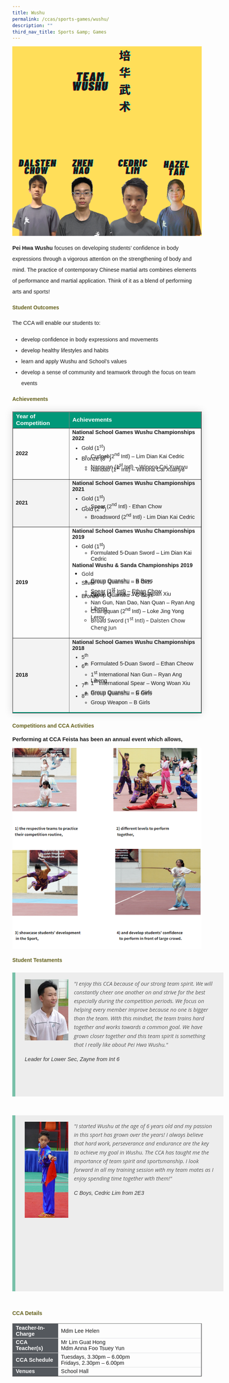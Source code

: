 ```yaml
---
title: Wushu
permalink: /ccas/sports-games/wushu/
description: ""
third_nav_title: Sports &amp; Games
---
```

<img src="/images/wushu1.png">


<p style="font-size:14.5px; line-height:2;font-family:sans-serif;"><strong style="font-family:sans-serif;">Pei Hwa Wushu</strong> focuses on developing students’ confidence in body expressions through a vigorous attention on the strengthening of body and mind. The practice of contemporary Chinese martial arts combines elements of performance and martial application. Think of it as a blend of performing arts and sports!</p>

<h4 style="color:#635f1a;font-family:sans-serif;">Student Outcomes</h4>

<p style="font-size:14.5px; line-height:2;margin-top:15px; font-family:sans-serif;">The CCA will enable our students to:</p>

<ul style="margin-top:5px">
<li style="font-size:14.5px; line-height:2;font-family:sans-serif;"> develop confidence in body expressions and movements</li>
<li style="font-size:14.5px; line-height:2;font-family:sans-serif;"> develop healthy lifestyles and habits</li>
<li style="font-size:14.5px; line-height:2;font-family:sans-serif;"> learn and apply Wushu and School’s values</li>
<li style="font-size:14.5px; line-height:2;font-family:sans-serif;"> develop a sense of community and teamwork through the focus on team events</li>
</ul>
	
<h4 style="color:#635f1a;font-weight:bold;font-family:sans-serif;">Achievements</h4>

<table border="1" style="border-collapse: collapse;margin: 25px 0;font-size:14.5px;font-family: sans-serif;box-shadow: 0 0 20px rgba(0, 0, 0, 0.15); width:100%;">
<thead style="background-color: #009879; font-weight: bold; font-size: 15.5px;">
<tr>
				<td style="text-align:left;color:white; width:30%;font-family:sans-serif;">Year of Competition</td>
				<td style="text-align:left;color:white;font-family:sans-serif;">Achievements</td>
			</tr>
</thead>
	
<tbody>
<tr style="font-size:14.5px;">
		<td><strong style="font-family:sans-serif;">2022</strong></td>
		<td style="margin-bottom:-10px;">
			<strong style="font-family:sans-serif;">National School Games Wushu Championships 2022</strong>
			<br>
			<ul>
				<li style="font-size:14.5px;margin-bottom:-13px;margin-top:-10px;font-family:sans-serif;">Gold (1<sup style="font-family:Open Sans;">st</sup>)</li>
			    	<ul>
						<li style="font-size:14.5px;margin-bottom:-13px;margin-top:-10px;font-family:sans-serif;">Cudgel (2<sup style="font-family:sans-serif;">nd</sup> Intl) – Lim Dian Kai Cedric</li>
					</ul>
				<li style="font-size:14.5px;margin-bottom:-13px;margin-top:-10px;font-family:sans-serif;">Bronze (3<sup style="font-family:sans-serif;">rd</sup>)</li>
					<ul>
						<li style="font-size:14.5px;margin-bottom:-13px;margin-top:-10px;font-family:sans-serif;">Nanquan (1<sup style="font-family:sans-serif;">st</sup> Intl) – Winona Cai Xuanyu</li>
						<li style="font-size:14.5px;margin-bottom:5px;font-family:sans-serif;">Nandao (1<sup style="font-family:sans-serif;">st</sup> Intl) – Winona Cai Xuanyu</li>
					</ul>
			</ul>
		</td>
</tr>

<tr style="background-color:#f3f3f3;font-size:14.5px;">
		<td><strong style="font-family:sans-serif;">2021</strong></td>
		<td style="font-size:14.5px;margin-bottom:-10px;">
			<strong style="font-family:sans-serif;">National School Games Wushu Championships 2021</strong>
			<br>
			<ul>
				<li style="font-size:14.5px;margin-bottom:-13px;margin-top:-10px;font-family:sans-serif;">Gold (1<sup style="font-family:sans-serif;">st</sup>)</li>
			    	<ul>
						<li style="font-size:14.5px;margin-bottom:-13px;margin-top:-10px;font-family:sans-serif;">Spear (2<sup style="font-family:sans-serif;">nd</sup> Intl) - Ethan Chow</li>
					</ul>
				<li style="font-size:14.5px;margin-bottom:-13px;margin-top:-10px;font-family:sans-serif;">Gold (2<sup style="font-family:sans-serif;">nd</sup>)</li>
					<ul>
						<li style="font-size:14.5px;margin-bottom:5px;margin-top:-10px;font-family:sans-serif;">Broadsword (2<sup style="font-family:sans-serif;">nd</sup> Intl) - Lim Dian Kai Cedric</li>
					</ul>
			</ul>
		</td>
</tr>
	
<tr style="font-size:14.5px;">
		<td><strong style="font-family:sans-serif;">2019</strong></td>
		<td style="font-size:14.5px;margin-bottom:-10px;">
			<strong style="font-family:sans-serif;">National School Games Wushu Championships 2019</strong>
		<br>
			<ul>
				<li style="font-size:14.5px;margin-bottom:-13px;margin-top:-10px;font-family:sans-serif;">Gold (1<sup style="font-family:sans-serif;">st</sup>)</li>
			    	<ul>
						<li style="font-size:14.5px;margin-bottom:-13px;margin-top:-10px;font-family:sans-serif;">Formulated 5-Duan Sword – Lim Dian Kai Cedric</li>
					</ul>
			</ul>
		<strong style="font-family:sans-serif;">National Wushu &amp; Sanda Championships 2019</strong>
		<br>
		<ul>
				<li style="font-size:14.5px;margin-bottom:-13px;margin-top:-10px;font-family:Open Sans;">Gold</li>
			    	<ul>
						<li style="font-size:14.5px;margin-bottom:-13px;margin-top:-10px;font-family:sans-serif;">Group Quanshu – B Boys</li>
						<li style="font-size:14.5px;margin-bottom:-13px;margin-top:-10px;sans-serif;">Group Quanshu – B Girls</li>
					</ul>
				<li style="font-size:14.5px;margin-bottom:-13px;margin-top:-10px;font-family:sans-serif;">Silver</li>
					<ul>
						<li style="font-size:14.5px;margin-bottom:-13px;margin-top:-10px;font-family:sans-serif;">Spear (1<sup style="font-family:sans-serif;">st</sup> Intl) – Ethan Chow</li>
						<li style="font-size:14.5px;margin-bottom:-13px;margin-top:-10px;font-family:sans-serif;">Spear (1<sup style="font-family:sans-serif;">st</sup> Intl) – Wong Woan Xiu</li>
						<li style="font-size:14.5px;margin-bottom:-13px;margin-top:-10px;font-family:sans-serif;">Group Quanshu – C Boys</li>
					</ul>
				<li style="font-size:14.5px;margin-bottom:-13px;margin-top:-10px;font-family:sans-serif;">Bronze</li>
					<ul>
						<li style="font-size:14.5px;margin-bottom:-13px;margin-top:-10px;font-family:sans-serif;">Nan Gun, Nan Dao, Nan Quan – Ryan Ang Liheng</li>
						<li style="font-size:14.5px;margin-bottom:-13px;margin-top:-10px;font-family:sans-serif;">Changquan (2<sup style="font-family:sans-serif;">nd</sup> Intl) – Loke Jing Yong Leroy</li>
						<li style="font-size:14.5px;margin-bottom:5px;margin-top:-10px;font-family:Open Sans;">Broad Sword (1<sup style="font-family:Open Sans;">st</sup> Intl) – Dalsten Chow Cheng Jun</li>
					</ul>
			</ul>
		</td>
</tr>
	
<tr style="border-bottom: 2px solid #009879; font-size:14.5px;background-color:#f3f3f3;">
		<td><strong style="font-family:sans-serif;">2018</strong></td>
		<td style="font-size:14.5px;margin-bottom:-10px;">
			<strong style="font-family:sans-serif;">National School Games Wushu Championships 2018</strong>
			<br>
			<ul>
				<li style="font-size:14.5px;margin-bottom:-13px;margin-top:-10px;font-family:sans-serif;">5<sup style="font-family:sans-serif;">th</sup></li>
			    	<ul>
						<li style="font-size:14.5px;margin-bottom:-13px;margin-top:-10px;font-family:sans-serif;">Formulated 5-Duan Sword – Ethan Cheow</li>
					</ul>
				<li style="font-size:14.5px;margin-bottom:-13px;margin-top:-10px;font-family:sans-serif;">6<sup style="font-family:sans-serif;">th</sup></li>
					<ul>
						<li style="font-size:14.5px;margin-bottom:-13px;margin-top:-10px;font-family:sans-serif;">1<sup style="font-family:sans-serif;">st</sup> International Nan Gun – Ryan Ang Liheng</li>
						<li style="font-size:14.5px;margin-bottom:-13px;margin-top:-10px;font-family:sans-serif;">1<sup style="font-family:sans-serif;">st</sup> International Spear – Wong Woan Xiu</li>
					</ul>
				<li style="font-size:14.5px;margin-bottom:-13px;margin-top:-10px;font-family:sans-serif;">7<sup style="font-family:sans-serif;">th</sup></li>
			    	<ul>
						<li style="font-size:14.5px;margin-bottom:-13px;margin-top:-10px;font-family:sans-serif;">Group Quanshu – C Girls</li>
						<li style="font-size:14.5px;margin-bottom:-13px;margin-top:-10px;font-family:sans-serif;">Group Quanshu – B Girls</li>
					</ul>
				<li style="font-size:14.5px;margin-bottom:-13px;margin-top:-10px;font-family:sans-serif;">8<sup style="font-family:sans-serif;">th</sup></li>
					<ul>
						<li style="font-size:14.5px;margin-bottom:5px;margin-top:-10px;font-family:sans-serif;">Group Weapon – B Girls</li>
					</ul>
			</ul>
		</td>
</tr>
									
</tbody>
</table>

<h4 style="color:#635f1a;font-family:sans-serif;">Competitions and CCA Activities</h4>

<p style="font-size:14.5px;"><strong style="font-family:sans-serif;">Performing at CCA Feista has been an annual event which allows,&nbsp;</strong></p>

<img src="/images/wushu2.png">

<h4 style="color:#635f1a;margin-bottom:-25px;font-family:sans-serif;">Student Testaments</h4>
<blockquote style="font-size: 14.5px;width:100%;margin:50px auto;font-family:Open Sans;font-style:italic;color: #555555;padding:1.2em 25px 1.2em 25px;border-left:8px solid #78C0A8 ;line-height:1.6;position: relative;background:#EDEDED;">
	<img align="left" alt="" src="/images/wushu3.jpeg" style="width: 23%;margin-right:15px;">
	"I enjoy this CCA because of our strong team spirit. We will constantly cheer one another on and strive for the best especially during the competition periods. We focus on helping every member improve because no one is bigger than the team. With this mindset, the team trains hard together and works towards a common goal. We have grown closer together and this team spirit is something that I really like about Pei Hwa Wushu."
	<span style="display:block; color:#333333; margin-top:1em;font-size:14.5px;"><em style="font-family:sans-serif;">Leader for Lower Sec, Zayne from Int 6</em></span><br><br><br>
	
</blockquote>


<blockquote style="font-size: 14.5px;width:100%;margin:50px auto;font-family:Open Sans;font-style:italic;color: #555555;padding:1.2em 25px 1.2em 25px;border-left:8px solid #78C0A8 ;line-height:1.6;position: relative;background:#EDEDED;">
		<img align="left" alt="" src="/images/wushu4.jpg" style="width: 23%;margin-right:15px;">
	"I started Wushu at the age of 6 years old and my passion in this sport has grown over the years! I always believe that hard work, perseverance and endurance are the key to achieve my goal in Wushu. The CCA has taught me the importance of team spirit and sportsmanship. I look forward in all my training session with my team mates as I enjoy spending time together with them!"
 		 <span style="display:block; color:#333333; margin-top:1em;font-size:14.5px;"><em style="font-family:sans-serif;">C Boys, Cedric Lim from 2E3</em></span><br><br><br><br><br><br><br><br><br><br>
</blockquote>

<h4 style="color:#635f1a;font-weight:bold;font-family:sans-serif;">CCA Details</h4>
<table border="1" style="width:100%;">
	<tbody>
		<tr>
			<td style="background-color: #54585d; font-weight: bold; font-size: 14.5px; border: 1px solid #54585d; color:white;border-bottom: 1px solid #dddddd;width:24%;font-family:sans-serif;">Teacher-In-Charge</td>
			<td style="border: 1px solid #dddfe1;font-size: 14.5px;font-family:sans-serif;">Mdm Lee Helen</td>
		</tr>

<tr>
			<td style="background-color: #54585d; font-weight: bold; font-size: 14.5px; border: 1px solid #54585d;border-bottom: 1px solid #dddddd; color:white;font-family:sans-serif;">CCA Teacher(s)</td>
			<td style="border: 1px solid #dddfe1;font-size: 14.5px;font-family:sans-serif;">Mr Lim Guat Hong<br>Mdm Anna Foo Tsuey Yun</td>
		</tr>

<tr>
			<td style="background-color: #54585d; font-weight: bold; font-size: 14.5px; border: 1px solid #54585d; color:white;border-bottom: 1px solid #dddddd;font-family:sans-serif;">CCA Schedule</td>
			<td style="border: 1px solid #dddfe1;font-size: 14.5px;font-family:sans-serif;">Tuesdays, 3.30pm – 6.00pm<br>Fridays, 2.30pm – 6.00pm</td>
		</tr>
		
<tr>
			<td style="background-color: #54585d; font-weight: bold; font-size: 14.5px; border: 1px solid #54585d; color:white;font-family:sans-serif;">Venues</td>
			<td style="border: 1px solid #dddfe1;font-size: 14.5px;font-family:sans-serif;">School Hall</td>
		</tr>
		
</tbody>
	</table>